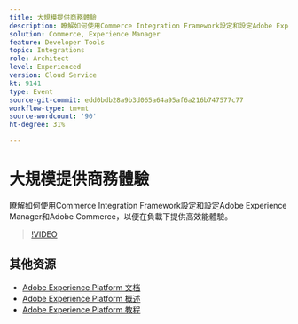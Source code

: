 ```yaml
---
title: 大規模提供商務體驗
description: 瞭解如何使用Commerce Integration Framework設定和設定Adobe Experience Manager和Adobe Commerce，以便在負載下提供高效能體驗。
solution: Commerce, Experience Manager
feature: Developer Tools
topic: Integrations
role: Architect
level: Experienced
version: Cloud Service
kt: 9141
type: Event
source-git-commit: edd0bdb28a9b3d065a64a95af6a216b747577c77
workflow-type: tm+mt
source-wordcount: '90'
ht-degree: 31%

---
```


# 大規模提供商務體驗

瞭解如何使用Commerce Integration Framework設定和設定Adobe Experience Manager和Adobe Commerce，以便在負載下提供高效能體驗。

>[!VIDEO](https://video.tv.adobe.com/v/337582/?quality=12&learn=on&hidetitle=true)

## 其他资源

- [Adobe Experience Platform 文档](https://experienceleague.adobe.com/docs/experience-platform.html)
- [Adobe Experience Platform 概述](https://experienceleague.adobe.com/docs/experience-platform/landing/home.html?lang=zh-Hans)
- [Adobe Experience Platform 教程](https://experienceleague.adobe.com/docs/platform-learn/tutorials/overview.html?lang=en)
